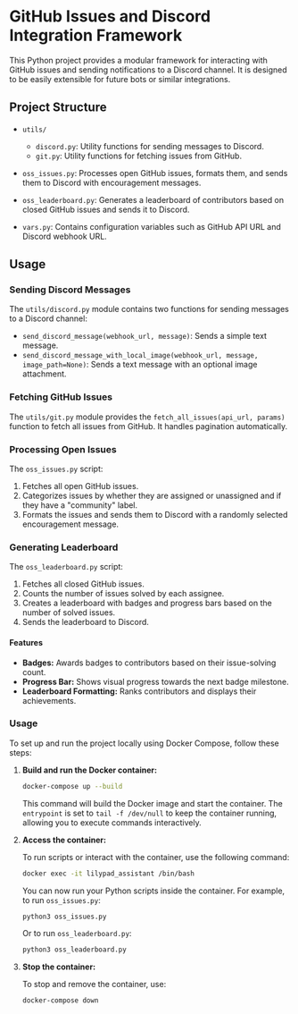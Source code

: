 # GitHub Issues and Discord Integration Framework

This Python project provides a modular framework for interacting with GitHub issues and sending notifications to a Discord channel. It is designed to be easily extensible for future bots or similar integrations.

## Project Structure

- `utils/`
  - `discord.py`: Utility functions for sending messages to Discord.
  - `git.py`: Utility functions for fetching issues from GitHub.

- `oss_issues.py`: Processes open GitHub issues, formats them, and sends them to Discord with encouragement messages.

- `oss_leaderboard.py`: Generates a leaderboard of contributors based on closed GitHub issues and sends it to Discord.

- `vars.py`: Contains configuration variables such as GitHub API URL and Discord webhook URL.


## Usage

### Sending Discord Messages

The `utils/discord.py` module contains two functions for sending messages to a Discord channel:

- `send_discord_message(webhook_url, message)`: Sends a simple text message.
- `send_discord_message_with_local_image(webhook_url, message, image_path=None)`: Sends a text message with an optional image attachment.

### Fetching GitHub Issues

The `utils/git.py` module provides the `fetch_all_issues(api_url, params)` function to fetch all issues from GitHub. It handles pagination automatically.

### Processing Open Issues

The `oss_issues.py` script:

1. Fetches all open GitHub issues.
2. Categorizes issues by whether they are assigned or unassigned and if they have a "community" label.
3. Formats the issues and sends them to Discord with a randomly selected encouragement message.

### Generating Leaderboard

The `oss_leaderboard.py` script:

1. Fetches all closed GitHub issues.
2. Counts the number of issues solved by each assignee.
3. Creates a leaderboard with badges and progress bars based on the number of solved issues.
4. Sends the leaderboard to Discord.

#### Features

- **Badges:** Awards badges to contributors based on their issue-solving count.
- **Progress Bar:** Shows visual progress towards the next badge milestone.
- **Leaderboard Formatting:** Ranks contributors and displays their achievements.


### Usage
To set up and run the project locally using Docker Compose, follow these steps:

1. **Build and run the Docker container:**

    ```bash
    docker-compose up --build
    ```

    This command will build the Docker image and start the container. The `entrypoint` is set to `tail -f /dev/null` to keep the container running, allowing you to execute commands interactively.

2. **Access the container:**

    To run scripts or interact with the container, use the following command:

    ```bash
    docker exec -it lilypad_assistant /bin/bash
    ```

    You can now run your Python scripts inside the container. For example, to run `oss_issues.py`:

    ```bash
    python3 oss_issues.py
    ```

    Or to run `oss_leaderboard.py`:

    ```bash
    python3 oss_leaderboard.py
    ```

3. **Stop the container:**

    To stop and remove the container, use:

    ```bash
    docker-compose down
    ```

